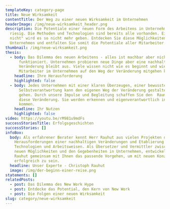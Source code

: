 ```yaml
---
templateKey: category-page
title: Neue Wirksamkeit
contentTitle: Der Weg zu einer neuen Wirksamkeit im Unternehmen
headerImage: /img/neue-wirksamkeit_header.png
description: Die Potentiale einer neuen Form des Arbeitens in Unternehmen sind
  riesig. Die Methoden und Technologien sind bereits alle vorhanden. Ein "Geht
  nicht" wird es so nicht mehr geben. Entdecken Sie diese Möglichkeiten für Ihr
  Unternehmen und entfalten Sie somit die Potentiale aller Mitarbeiter.
thumbnail: /img/neue-wirksamkeit.png
thesis:
  - body: Das Dilemma des neuen Arbeitens - alles ist machbar aber nichts
      funktioniert. Unternehmen probieren neue Dinge aber eine nachhaltige
      Veränderung bleibt aus. Viele wissen nicht wie es beginnt und wie alle
      Mitarbeiter im Unternehmen auf den Weg der Veränderung mitgehen können.
    headline: Ihre Herausforderung
    highlighted: false
  - body: Jedes Unternehmen mit einer klaren Überzeugen, einer bewussten
      Selbstverantwortung kann den eigenen Weg der Veränderung gestalten und
      gehen. Durch unsere Impulse und Begleitung schaffen Sie den  Raum für
      diese Veränderung. Sie werden erkennen und eigenverantwortlich ins Handel
      kommen.
    headline: Ihr Nutzen
    highlighted: false
video: https://youtu.be/rM981u9mdFs
successStoriesTitle: Erfolgsgeschichten
successStories: []
infoBox:
  body: Als erfahrener Berater kennt Herr Rauhut aus vielen Projekten die
    Herausforderungen einer nachhaltigen Veränderungen und Etablierung neuer
    Technologien und Arbeitsweisen. Als Übersetzer und Vermittler zwischen den
    neuen Möglichkeiten und den Gegebenheiten in Unternehmen, entwickelt Herr
    Rauhut gemeinsam mit Ihnen das passende Vorgehen, um mit neuen Konzepten
    erfolgreich zu sein.
  headline: Unser Experte - Christoph Rauhut
  image: /img/der-beginn-einer-reise.png
statements: []
relatedPosts:
  - post: Das Dilemma des New Work Hype
  - post: Entdecke das Potential, den Kern von New Work
  - post: Die Folgen einer neuen Wirksamkeit
slug: category/neue-wirksamkeit
---
```

